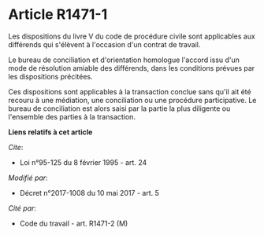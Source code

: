 # Article R1471-1

Les dispositions du livre V du code de procédure civile sont applicables aux différends qui s'élèvent à l'occasion d'un
contrat de travail.

Le bureau de conciliation et d'orientation homologue l'accord issu d'un mode de résolution amiable des différends, dans les
conditions prévues par les dispositions précitées.

Ces dispositions sont applicables à la transaction conclue sans qu'il ait été recouru à une médiation, une conciliation ou
une procédure participative. Le bureau de conciliation est alors saisi par la partie la plus diligente ou l'ensemble des
parties à la transaction.

**Liens relatifs à cet article**

_Cite_:

  - Loi n°95-125 du 8 février 1995 - art. 24

_Modifié par_:

  - Décret n°2017-1008 du 10 mai 2017 - art. 5

_Cité par_:

  - Code du travail - art. R1471-2 (M)
